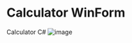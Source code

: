 # Calculator WinForm
Calculator C#
![image](https://user-images.githubusercontent.com/75024999/135736514-1d967443-74dd-4597-8e52-4d54ebf8e1c2.png)

